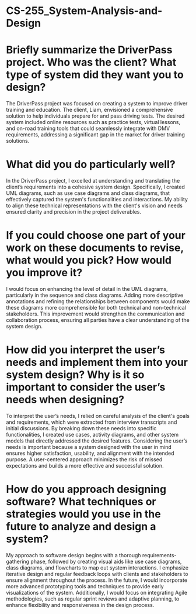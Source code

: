 # CS-255_System-Analysis-and-Design


# Briefly summarize the DriverPass project. Who was the client? What type of system did they want you to design?

The DriverPass project was focused on creating a system to improve driver training and education. The client, Liam, envisioned a comprehensive solution to help individuals prepare for and pass driving tests. The desired system included online resources such as practice tests, virtual lessons, and on-road training tools that could seamlessly integrate with DMV requirements, addressing a significant gap in the market for driver training solutions.

# What did you do particularly well?

In the DriverPass project, I excelled at understanding and translating the client’s requirements into a cohesive system design. Specifically, I created UML diagrams, such as use case diagrams and class diagrams, that effectively captured the system's functionalities and interactions. My ability to align these technical representations with the client's vision and needs ensured clarity and precision in the project deliverables.

# If you could choose one part of your work on these documents to revise, what would you pick? How would you improve it?

I would focus on enhancing the level of detail in the UML diagrams, particularly in the sequence and class diagrams. Adding more descriptive annotations and refining the relationships between components would make these diagrams more comprehensible for both technical and non-technical stakeholders. This improvement would strengthen the communication and collaboration process, ensuring all parties have a clear understanding of the system design.

# How did you interpret the user’s needs and implement them into your system design? Why is it so important to consider the user’s needs when designing?

To interpret the user’s needs, I relied on careful analysis of the client's goals and requirements, which were extracted from interview transcripts and initial discussions. By breaking down these needs into specific functionalities, I created use cases, activity diagrams, and other system models that directly addressed the desired features. Considering the user’s needs is important because a system designed with the user in mind ensures higher satisfaction, usability, and alignment with the intended purpose. A user-centered approach minimizes the risk of missed expectations and builds a more effective and successful solution.

# How do you approach designing software? What techniques or strategies would you use in the future to analyze and design a system?

My approach to software design begins with a thorough requirements-gathering phase, followed by creating visual aids like use case diagrams, class diagrams, and flowcharts to map out system interactions. I emphasize iterative design and regular feedback loops with clients and stakeholders to ensure alignment throughout the process. In the future, I would incorporate more advanced prototyping tools and techniques to provide early visualizations of the system. Additionally, I would focus on integrating Agile methodologies, such as regular sprint reviews and adaptive planning, to enhance flexibility and responsiveness in the design process.

